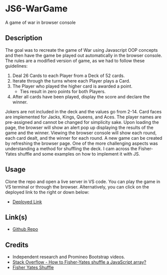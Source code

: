 # JS6-WarGame
A game of war in browser console

## Description

The goal was to recreate the game of War using Javascript OOP concepts and then have the game be played out automatically in the browser console. The rules are a modified version of game, as we had to follow these guidelines:

1. Deal 26 Cards to each Player from a Deck of 52 cards.
2. Iterate through the turns where each Player plays a Card.
3. The Player who played the higher card is awarded a point.
    - Ties result in zero points for both Players.
4. After all cards have been played, display the score and declare the winner.

Jokers are not included in the deck and the values go from 2-14. Card faces are implemented for Jacks, Kings, Queens, and Aces. The player names are pre-assigned and cannot be changed for simplicity sake. Upon loading the page, the browser will show an alert pop up displaying the results of the game and the winner. Viewing the browser console will show each round, each card dealt, and the winner for each round. A new game can be created by refreshing the browser page. One of the more challenging aspects was understanding a method for shuffling the deck. I cam across the Fisher-Yates shuffle and some examples on how to implement it with JS.


## Usage

Clone the repo and open a live server in VS code. You can play the game in VS terminal or through the browser. Alternatively, you can click on the deployed link to the right or down below:

- [Deployed Link](WIP)

## Link(s)

- [Github Repo](https://github.com/Exo-MDR-CD2000/JS6-WarGame)

## Credits

- Independent research and Promineo Bootstrap videos.
- [Stack Overflow - How to Fisher-Yates shuffle a JavaScript array?](https://stackoverflow.com/questions/59810241/how-to-fisher-yates-shuffle-a-javascript-array)
- [Fisher Yates Shuffle](https://medium.com/@omar.rashid2/fisher-yates-shuffle-a2aa15578d2f)